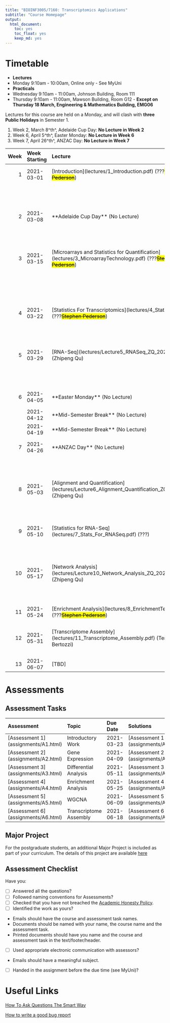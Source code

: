 ```yaml
---
title: "BIOINF3005/7160: Transcriptomics Applications"
subtitle: "Course Homepage"
output: 
  html_document: 
    toc: yes
    toc_float: yes
    keep_md: yes
---
```










# Timetable

- **Lectures**
- Monday 9:10am - 10:00am, Online only - See MyUni
- **Practicals**
- Wednesday 9:10am - 11:00am, Johnson Building, Room 111
- Thursday 9:10am - 11:00am, Mawson Building, Room G12 - **Except on Thursday 18 March, Engineering & Mathematics Building, EMG06**

Lectures for this course are held on a Monday, and will clash with **three Public Holidays** in Semester 1.

1. Week 2, March 8^th^, Adelaide Cup Day: **No Lecture in Week 2**
2. Week 6, April 5^th^, Easter Monday: **No Lecture in Week 6** 
3. Week 7, April 26^th^, ANZAC Day: **No Lecture in Week 7**



<table class="table table-striped table-hover table-condensed table-responsive" style="margin-left: auto; margin-right: auto;">
 <thead>
  <tr>
   <th style="text-align:right;"> Week </th>
   <th style="text-align:left;"> Week Starting </th>
   <th style="text-align:left;"> Lecture </th>
   <th style="text-align:left;"> Practical </th>
  </tr>
 </thead>
<tbody>
  <tr>
   <td style="text-align:right;"> 1 </td>
   <td style="text-align:left;"> 2021-03-01 </td>
   <td style="text-align:left;"> [Introduction](lectures/1_Introduction.pdf) (???<s><mark>Stephen Pederson</mark></s>) </td>
   <td style="text-align:left;"> [Introduction to R and `rmarkdown`](practicals/1_IntroR.html) (???<s><mark>Stephen Pederson</mark></s>)</td>
  </tr>
  <tr>
   <td style="text-align:right;">  </td>
   <td style="text-align:left;">  </td>
   <td style="text-align:left;">  </td>
   <td style="text-align:left;"> [Manipulating Text in R](practicals/1_Using_stringr.html) (???<s><mark>Stephen Pederson</mark></s>)</td>
  </tr>
  <tr>
   <td style="text-align:right;"> 2 </td>
   <td style="text-align:left;"> 2021-03-08 </td>
   <td style="text-align:left;"> **Adelaide Cup Day** (No Lecture) </td>
   <td style="text-align:left;"> [Using the tidyverse](practicals/2_Tidyverse.html) (???<s><mark>Stephen Pederson</mark></s>)</td>
  </tr>
  <tr>
   <td style="text-align:right;">  </td>
   <td style="text-align:left;">  </td>
   <td style="text-align:left;">  </td>
   <td style="text-align:left;"> [Plotting Data with the `tidyverse`](practicals/2.2_Tidyverse.html) (???<s><mark>Stephen Pederson</mark></s>)</td>
  </tr>
  <tr>
   <td style="text-align:right;"> 3 </td>
   <td style="text-align:left;"> 2021-03-15 </td>
   <td style="text-align:left;">  [Microarrays and Statistics for Quantification](lectures/3_MicroarrayTechnology.pdf) (???<s><mark>Stephen Pederson</mark></s>) </td>
   <td style="text-align:left;"> [Data Types in R](practicals/3.1_DataTypes.html) (???<s><mark>Stephen Pederson</mark></s>)</td>
  </tr>
  <tr>
   <td style="text-align:right;">  </td>
   <td style="text-align:left;">  </td>
   <td style="text-align:left;">  </td>
   <td style="text-align:left;"> **Thursday 18 March practical in Engineering & Mathematics, EMG06**[Additional Visualisation](practicals/3.2_MoreVisualisation.html) (???<s><mark>Stephen Pederson</mark></s>)</td>
  </tr>
  <tr>
   <td style="text-align:right;"> 4 </td>
   <td style="text-align:left;"> 2021-03-22 </td>
   <td style="text-align:left;"> [Statistics For Transcriptomics](lectures/4_Statistics.pdf)(???<s><mark>Stephen Pederson</mark></s>) </td>
   <td style="text-align:left;"> [The Bioconductor Project](practicals/4.1_Bioconductor.html) (???<s><mark>Stephen Pederson</mark></s>)</td>
  </tr>
  <tr>
   <td style="text-align:right;">  </td>
   <td style="text-align:left;">  </td>
   <td style="text-align:left;">  </td>
   <td style="text-align:left;"> [Genomic Ranges](practicals/4.2_GenomicRanges.html) (???<s><mark>Stephen Pederson</mark></s>)</td>
  </tr>
  <tr>
   <td style="text-align:right;"> 5 </td>
   <td style="text-align:left;"> 2021-03-29 </td>
   <td style="text-align:left;"> [RNA-Seq](lectures/Lecture5_RNASeq_ZQ_2020.pdf) (Zhipeng Qu) </td>
   <td style="text-align:left;"> [Basic Statistics in R](practicals/5.1_Statistics.html) (???<s><mark>Stephen Pederson</mark></s>)</td>
  </tr>
  <tr>
   <td style="text-align:right;">  </td>
   <td style="text-align:left;">  </td>
   <td style="text-align:left;">  </td>
   <td style="text-align:left;"> [Differential Expression](practicals/5.2_MoreStatistics.html) (???<s><mark>Stephen Pederson</mark></s>)</td>
  </tr>
  <tr>
   <td style="text-align:right;"> 6 </td>
   <td style="text-align:left;"> 2021-04-05 </td>
   <td style="text-align:left;"> **Easter Monday** (No Lecture) </td>
   <td style="text-align:left;"> [Using Limma For Differential Expression](practicals/6.1_Limma.html) (<s><mark>Stephen Pederson</mark></s>/Zhipeng Qu)</td>
  </tr>
  <tr>
   <td style="text-align:right;">  </td>
   <td style="text-align:left;"> 2021-04-12 </td>
   <td style="text-align:left;"> **Mid-Semester Break** (No Lecture) </td>
   <td style="text-align:left;"> []() </td>
  </tr>
  <tr>
   <td style="text-align:right;">  </td>
   <td style="text-align:left;"> 2021-04-19 </td>
   <td style="text-align:left;"> **Mid-Semester Break** (No Lecture) </td>
   <td style="text-align:left;"> []() </td>
  </tr>
  <tr>
   <td style="text-align:right;"> 7 </td>
   <td style="text-align:left;"> 2021-04-26 </td>
   <td style="text-align:left;"> **ANZAC Day** (No Lecture)  </td>
   <td style="text-align:left;"> [More Complex Designs](practicals/7.1_More_Complex_Designs.html) (???<s><mark>Stephen Pederson</mark></s>)</td>
  </tr>
  <tr>
   <td style="text-align:right;">  </td>
   <td style="text-align:left;">  </td>
   <td style="text-align:left;">  </td>
   <td style="text-align:left;"> [More Complex Designs (2)](practicals/7.2_More_Complex_Designs2.html) (???<s><mark>Stephen Pederson</mark></s>)</td>
  </tr>
  <tr>
   <td style="text-align:right;"> 8 </td>
   <td style="text-align:left;"> 2021-05-03 </td>
   <td style="text-align:left;"> [Alignment and Quantification](lectures/Lecture6_Alignment_Quantification_ZQ_2020.pdf) (Zhipeng Qu)</td>
   <td style="text-align:left;"> [Alignments and Visualisation](practicals/8.1_Alignments.html) (???)</td>
  </tr>
  <tr>
   <td style="text-align:right;">  </td>
   <td style="text-align:left;">  </td>
   <td style="text-align:left;">  </td>
   <td style="text-align:left;"> [Alignments and Visualisation](practicals/8.2_Scripting_Alignments.html) (???Paul Wang)</td>
  </tr>
  <tr>
   <td style="text-align:right;"> 9 </td>
   <td style="text-align:left;"> 2021-05-10 </td>
   <td style="text-align:left;"> [Statistics for RNA-Seq](lectures/7_Stats_For_RNASeq.pdf) (???) </td>
   <td style="text-align:left;"> [Differential Expression Using edgeR](practicals/9.1_edgeR.html) (???<s><mark>Stephen Pederson</mark></s>)</td>
  </tr>
  <tr>
   <td style="text-align:right;">  </td>
   <td style="text-align:left;">  </td>
   <td style="text-align:left;">  </td>
   <td style="text-align:left;"> [Enrichment Strategies](practicals/9.2_EnrichmentAnalysis.html) (???<s><mark>Stephen Pederson</mark></s>)</td>
  </tr>
  <tr>
   <td style="text-align:right;"> 10 </td>
   <td style="text-align:left;"> 2021-05-17 </td>
   <td style="text-align:left;"> [Network Analysis](lectures/Lecture10_Network_Analysis_ZQ_2020.pdf) (Zhipeng Qu)</td>
   <td style="text-align:left;"> [WGCNA_part1](practicals/10.1_WGCNA_part1.html) (Zhipeng Qu)</td>
  </tr>
  <tr>
   <td style="text-align:right;">  </td>
   <td style="text-align:left;">  </td>
   <td style="text-align:left;">  </td>
   <td style="text-align:left;"> [WGCNA_part2](practicals/10.2_WGCNA_part2.html) (Zhipeng Qu)</td>
  </tr>
  <tr>
   <td style="text-align:right;"> 11 </td>
   <td style="text-align:left;"> 2021-05-24 </td>
   <td style="text-align:left;"> [Enrichment Analysis](lectures/8_EnrichmentTesting.pdf) (???<s><mark>Stephen Pederson</mark></s>)</td>
   <td style="text-align:left;"> [???] </td>
  </tr>
  <tr>
   <td style="text-align:right;">  </td>
   <td style="text-align:left;">  </td>
   <td style="text-align:left;">  </td>
   <td style="text-align:left;"> [???] </td>
  </tr>
  <tr>
   <td style="text-align:right;"> 12 </td>
   <td style="text-align:left;"> 2021-05-31 </td>
   <td style="text-align:left;"> [Transcriptome Assembly](lectures/11_Transcriptome_Assembly.pdf) (Terry Bertozzi) </td>
   <td style="text-align:left;"> [Using StringTie to Define New Transcripts](practicals/12_Stringtie.html) (Terry Bertozzi) </td>
  </tr>
  <tr>
   <td style="text-align:right;">  </td>
   <td style="text-align:left;">  </td>
   <td style="text-align:left;">  </td>
   <td style="text-align:left;"> [Assignment and Project Questions]() </td>
  </tr>
  <tr>
   <td style="text-align:right;"> 13 </td>
   <td style="text-align:left;"> 2021-06-07 </td>
   <td style="text-align:left;"> [TBD] </td>
   <td style="text-align:left;"> []() </td>
  </tr>
</tbody>
</table>



# Assessments




## Assessment Tasks

<table class="table table-striped table-hover table-condensed table-responsive" style="margin-left: auto; margin-right: auto;">
 <thead>
  <tr>
   <th style="text-align:left;"> Assessment </th>
   <th style="text-align:left;"> Topic </th>
   <th style="text-align:left;"> Due Date </th>
   <th style="text-align:left;"> Solutions </th>
  </tr>
 </thead>
<tbody>
  <tr>
   <td style="text-align:left;"> [Assessment 1](assignments/A1.html) </td>
   <td style="text-align:left;"> Introductory Work </td>
   <td style="text-align:left;"> 2021-03-23 </td>
   <td style="text-align:left;"> [Assessment 1 Solutions](assignments/A1_Solutions.html) </td>
  </tr>
  <tr>
   <td style="text-align:left;"> [Assessment 2](assignments/A2.html) </td>
   <td style="text-align:left;"> Gene Expression </td>
   <td style="text-align:left;"> 2021-04-09 </td>
   <td style="text-align:left;"> [Assessment 2 Solutions](assignments/A2_Solutions.html) </td>
  </tr>
  <tr>
   <td style="text-align:left;"> [Assessment 3](assignments/A3.html) </td>
   <td style="text-align:left;"> Differential Analysis </td>
   <td style="text-align:left;"> 2021-05-11 </td>
   <td style="text-align:left;"> [Assessment 3 Solutions](assignments/A3_Solutions.html) </td>
  </tr>
  <tr>
   <td style="text-align:left;"> [Assessment 4](assignments/A4.html) </td>
   <td style="text-align:left;"> Enrichment Analysis </td>
   <td style="text-align:left;"> 2021-05-25 </td>
   <td style="text-align:left;"> [Assessment 4 Solutions](assignments/A4_Solutions.html) </td>
  </tr>
  <tr>
   <td style="text-align:left;"> [Assessment 5](assignments/A5.html) </td>
   <td style="text-align:left;"> WGCNA </td>
   <td style="text-align:left;"> 2021-06-09 </td>
   <td style="text-align:left;"> [Assessment 5 Solutions](assignments/A5_Solutions.html) </td>
  </tr>
  <tr>
   <td style="text-align:left;"> [Assessment 6](assignments/A6.html) </td>
   <td style="text-align:left;"> Transcriptome Assembly </td>
   <td style="text-align:left;"> 2021-06-18 </td>
   <td style="text-align:left;"> [Assessment 6 Solutions](assignments/A6_Solutions.html) </td>
  </tr>
</tbody>
</table>

## Major Project

For the postgraduate students, an additional Major Project is included as part of your curriculum.
The details of this project are available [here](assignments/MajorProject.html)

## Assessment Checklist

Have you:

- [ ] Answered all the questions?
- [ ] Followed naming conventions for Assessments?
- [ ] Checked that you have not breached the [Academic Honesty Policy](http://www.adelaide.edu.au/policies/230/).
- [ ] Identified the work as yours?
- Emails should have the course and assessment task names.
- Documents should be named with your name, the course name and the assessment task.
- Printed documents should have you name and the course and assessment task in the text/footer/header.
- [ ] Used appropriate electronic communication with assessors?
- Emails should have a meaningful subject.
- [ ] Handed in the assignment before the due time (see MyUni)?

# Useful Links

[How To Ask Questions The Smart Way](http://www.catb.org/esr/faqs/smart-questions.html)

[How to write a good bug report](https://musescore.org/en/developers-handbook/how-write-good-bug-report-step-step-instructions)

